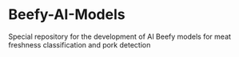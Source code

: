 # Beefy-AI-Models
Special repository for the development of AI Beefy models for meat freshness classification and pork detection

